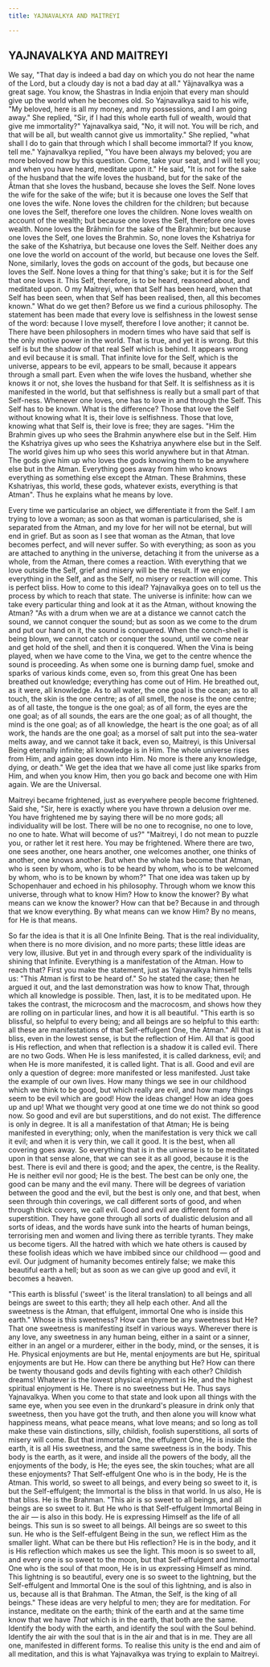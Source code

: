 ```yaml
---
title: YAJNAVALKYA AND MAITREYI

---
```





  

## YAJNAVALKYA AND MAITREYI

We say, "That day is indeed a bad day on which you do not hear the name
of the Lord, but a cloudy day is not a bad day at all." Yājnavalkya was
a great sage. You know, the Shastras in India enjoin that every man
should give up the world when he becomes old. So Yajnavalkya said to his
wife, "My beloved, here is all my money, and my possessions, and I am
going away." She replied, "Sir, if I had this whole earth full of
wealth, would that give me immortality?" Yajnavalkya said, "No, it will
not. You will be rich, and that will be all, but wealth cannot give us
immortality." She replied, "what shall I do to gain that through which I
shall become immortal? If you know, tell me." Yajnavalkya replied, "You
have been always my beloved; you are more beloved now by this question.
Come, take your seat, and I will tell you; and when you have heard,
meditate upon it." He said, "It is not for the sake of the husband that
the wife loves the husband, but for the sake of the Âtman that she loves
the husband, because she loves the Self. None loves the wife for the
sake of the wife; but it is because one loves the Self that one loves
the wife. None loves the children for the children; but because one
loves the Self, therefore one loves the children. None loves wealth on
account of the wealth; but because one loves the Self, therefore one
loves wealth. None loves the Brāhmin for the sake of the Brahmin; but
because one loves the Self, one loves the Brahmin. So, none loves the
Kshatriya for the sake of the Kshatriya, but because one loves the Self.
Neither does any one love the world on account of the world, but because
one loves the Self. None, similarly, loves the gods on account of the
gods, but because one loves the Self. None loves a thing for that
thing's sake; but it is for the Self that one loves it. This Self,
therefore, is to be heard, reasoned about, and meditated upon. O my
Maitreyi, when that Self has been heard, when that Self has been seen,
when that Self has been realised, then, all this becomes known." What do
we get then? Before us we find a curious philosophy. The statement has
been made that every love is selfishness in the lowest sense of the
word: because I love myself, therefore I love another; it cannot be.
There have been philosophers in modern times who have said that self is
the only motive power in the world. That is true, and yet it is wrong.
But this self is but the shadow of that real Self which is behind. It
appears wrong and evil because it is small. That infinite love for the
Self, which is the universe, appears to be evil, appears to be small,
because it appears through a small part. Even when the wife loves the
husband, whether she knows it or not, she loves the husband for that
Self. It is selfishness as it is manifested in the world, but that
selfishness is really but a small part of that Self-ness. Whenever one
loves, one has to love in and through the Self. This Self has to be
known. What is the difference? Those that love the Self without knowing
what It is, their love is selfishness. Those that love, knowing what
that Self is, their love is free; they are sages. "Him the Brahmin gives
up who sees the Brahmin anywhere else but in the Self. Him the Kshatriya
gives up who sees the Kshatriya anywhere else but in the Self. The world
gives him up who sees this world anywhere but in that Atman. The gods
give him up who loves the gods knowing them to be anywhere else but in
the Atman. Everything goes away from him who knows everything as
something else except the Atman. These Brahmins, these Kshatriyas, this
world, these gods, whatever exists, everything is that Atman". Thus he
explains what he means by love.

Every time we particularise an object, we differentiate it from the
Self. I am trying to love a woman; as soon as that woman is
particularised, she is separated from the Atman, and my love for her
will not be eternal, but will end in grief. But as soon as I see that
woman as the Atman, that love becomes perfect, and will never suffer. So
with everything; as soon as you are attached to anything in the
universe, detaching it from the universe as a whole, from the Atman,
there comes a reaction. With everything that we love outside the Self,
grief and misery will be the result. If we enjoy everything in the Self,
and as the Self, no misery or reaction will come. This is perfect bliss.
How to come to this ideal? Yajnavalkya goes on to tell us the process by
which to reach that state. The universe is infinite: how can we take
every particular thing and look at it as the Atman, without knowing the
Atman? "As with a drum when we are at a distance we cannot catch the
sound, we cannot conquer the sound; but as soon as we come to the drum
and put our hand on it, the sound is conquered. When the conch-shell is
being blown, we cannot catch or conquer the sound, until we come near
and get hold of the shell, and then it is conquered. When the Vina is
being played, when we have come to the Vina, we get to the centre whence
the sound is proceeding. As when some one is burning damp fuel, smoke
and sparks of various kinds come, even so, from this great One has been
breathed out knowledge; everything has come out of Him. He breathed out,
as it were, all knowledge. As to all water, the one goal is the ocean;
as to all touch, the skin is the one centre; as of all smell, the nose
is the one centre; as of all taste, the tongue is the one goal; as of
all form, the eyes are the one goal; as of all sounds, the ears are the
one goal; as of all thought, the mind is the one goal; as of all
knowledge, the heart is the one goal; as of all work, the hands are the
one goal; as a morsel of salt put into the sea-water melts away, and we
cannot take it back, even so, Maitreyi, is this Universal Being
eternally infinite; all knowledge is in Him. The whole universe rises
from Him, and again goes down into Him. No more is there any knowledge,
dying, or death." We get the idea that we have all come just like sparks
from Him, and when you know Him, then you go back and become one with
Him again. We are the Universal.

Maitreyi became frightened, just as everywhere people become frightened.
Said she, "Sir, here is exactly where you have thrown a delusion over
me. You have frightened me by saying there will be no more gods; all
individuality will be lost. There will be no one to recognise, no one to
love, no one to hate. What will become of us?" "Maitreyi, I do not mean
to puzzle you, or rather let it rest here. You may be frightened. Where
there are two, one sees another, one hears another, one welcomes
another, one thinks of another, one knows another. But when the whole
has become that Atman, who is seen by whom, who is to be heard by whom,
who is to be welcomed by whom, who is to be known by whom?" That one
idea was taken up by Schopenhauer and echoed in his philosophy. Through
whom we know this universe, through what to know Him? How to know the
knower? By what means can we know the knower? How can that be? Because
in and through that we know everything. By what means can we know Him?
By no means, for He is that means.

So far the idea is that it is all One Infinite Being. That is the real
individuality, when there is no more division, and no more parts; these
little ideas are very low, illusive. But yet in and through every spark
of the individuality is shining that Infinite. Everything is a
manifestation of the Atman. How to reach that? First you make the
statement, just as Yajnavalkya himself tells us: "This Atman is first to
be heard of." So he stated the case; then he argued it out, and the last
demonstration was how to know That, through which all knowledge is
possible. Then, last, it is to be meditated upon. He takes the contrast,
the microcosm and the macrocosm, and shows how they are rolling on in
particular lines, and how it is all beautiful. "This earth is so
blissful, so helpful to every being; and all beings are so helpful to
this earth: all these are manifestations of that Self-effulgent One, the
Atman." All that is bliss, even in the lowest sense, is but the
reflection of Him. All that is good is His reflection, and when that
reflection is a shadow it is called evil. There are no two Gods. When He
is less manifested, it is called darkness, evil; and when He is more
manifested, it is called light. That is all. Good and evil are only a
question of degree: more manifested or less manifested. Just take the
example of our own lives. How many things we see in our childhood which
we think to be good, but which really are evil, and how many things seem
to be evil which are good! How the ideas change! How an idea goes up and
up! What we thought very good at one time we do not think so good now.
So good and evil are but superstitions, and do not exist. The difference
is only in degree. It is all a manifestation of that Atman; He is being
manifested in everything; only, when the manifestation is very thick we
call it evil; and when it is very thin, we call it good. It is the best,
when all covering goes away. So everything that is in the universe is to
be meditated upon in that sense alone, that we can see it as all good,
because it is the best. There is evil and there is good; and the apex,
the centre, is the Reality. He is neither evil nor good; He is the best.
The best can be only one, the good can be many and the evil many. There
will be degrees of variation between the good and the evil, but the best
is only one, and that best, when seen through thin coverings, we call
different sorts of good, and when through thick covers, we call evil.
Good and evil are different forms of superstition. They have gone
through all sorts of dualistic delusion and all sorts of ideas, and the
words have sunk into the hearts of human beings, terrorising men and
women and living there as terrible tyrants. They make us become tigers.
All the hatred with which we hate others is caused by these foolish
ideas which we have imbibed since our childhood — good and evil. Our
judgment of humanity becomes entirely false; we make this beautiful
earth a hell; but as soon as we can give up good and evil, it becomes a
heaven.

"This earth is blissful ('sweet' is the literal translation) to all
beings and all beings are sweet to this earth; they all help each other.
And all the sweetness is the Atman, that effulgent, immortal One who is
inside this earth." Whose is this sweetness? How can there be any
sweetness but He? That one sweetness is manifesting itself in various
ways. Wherever there is any love, any sweetness in any human being,
either in a saint or a sinner, either in an angel or a murderer, either
in the body, mind, or the senses, it is He. Physical enjoyments are but
He, mental enjoyments are but He, spiritual enjoyments are but He. How
can there be anything but He? How can there be twenty thousand gods and
devils fighting with each other? Childish dreams! Whatever is the lowest
physical enjoyment is He, and the highest spiritual enjoyment is He.
There is no sweetness but He. Thus says Yajnavalkya. When you come to
that state and look upon all things with the same eye, when you see even
in the drunkard's pleasure in drink only that sweetness, then you have
got the truth, and then alone you will know what happiness means, what
peace means, what love means; and so long as toll make these vain
distinctions, silly, childish, foolish superstitions, all sorts of
misery will come. But that immortal One, the effulgent One, He is inside
the earth, it is all His sweetness, and the same sweetness is in the
body. This body is the earth, as it were, and inside all the powers of
the body, all the enjoyments of the body, is He; the eyes see, the skin
touches; what are all these enjoyments? That Self-effulgent One who is
in the body, He is the Atman. This world, so sweet to all beings, and
every being so sweet to it, is but the Self-effulgent; the Immortal is
the bliss in that world. In us also, He is that bliss. He is the
Brahman. "This air is so sweet to all beings, and all beings are so
sweet to it. But He who is that Self-effulgent Immortal Being in the air
— is also in this body. He is expressing Himself as the life of all
beings. This sun is so sweet to all beings. All beings are so sweet to
this sun. He who is the Self-effulgent Being in the sun, we reflect Him
as the smaller light. What can be there but His reflection? He is in the
body, and it is His reflection which makes us see the light. This moon
is so sweet to all, and every one is so sweet to the moon, but that
Self-effulgent and Immortal One who is the soul of that moon, He is in
us expressing Himself as mind. This lightning is so beautiful, every one
is so sweet to the lightning, but the Self-effulgent and Immortal One is
the soul of this lightning, and is also in us, because all is that
Brahman. The Atman, the Self, is the king of all beings." These ideas
are very helpful to men; they are for meditation. For instance, meditate
on the earth; think of the earth and at the same time know that we have
*That* which is in the earth, that both are the same. Identify the body
with the earth, and identify the soul with the Soul behind. Identify the
air with the soul that is in the air and that is in me. They are all
one, manifested in different forms. To realise this unity is the end and
aim of all meditation, and this is what Yajnavalkya was trying to
explain to Maitreyi.


